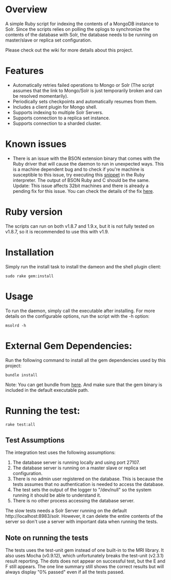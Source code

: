 # Overview

A simple Ruby script for indexing the contents of a MongoDB instance to Solr. Since the scripts relies on polling the oplogs to synchronize the contents of the database with Solr, the database needs to be running on master/slave or replica set configuration.

Please check out the wiki for more details about this project.

# Features

* Automatically retries failed operations to Mongo or Solr (The script assumes that the link to Mongo/Solr is just temporarily broken and can be resolved momentarily). 
* Periodically sets checkpoints and automatically resumes from them.
* Includes a client plugin for Mongo shell.
* Supports indexing to multiple Solr Servers.
* Supports connection to a replica set instance.
* Supports connection to a sharded cluster.

# Known issues

* There is an issue with the BSON extension binary that comes with the Ruby driver that will cause the daemon to run in unexpected ways. This is a machine dependent bug and to check if you're machine is susceptible to this issue, try executing this [snippet](https://gist.github.com/92eb07eebfe362a7f97c) in the Ruby interpreter. The output of BSON Ruby and C should be the same. Update: This issue affects 32bit machines and there is already a pending fix for this issue. You can check the details of the fix [here](https://github.com/mongodb/mongo-ruby-driver/pull/54).

# Ruby version

The scripts can run on both v1.8.7 and 1.9.x, but it is not fully tested on v1.8.7, so it is recommended to use this with v1.9.

# Installation

Simply run the install task to install the dameon and the shell plugin client:

    sudo rake gem:install

# Usage

To run the daemon, simply call the executable after installing. For more details on the configurable options, run the script with the -h option:

    msolrd -h

# External Gem Dependencies:

Run the following command to install all the gem dependencies used by this project:

    bundle install

Note: You can get bundle from [here](http://gembundler.com/). And make sure that the gem binary is included in the default executable path.

# Running the test:

    rake test:all

## Test Assumptions

The integration test uses the following assumptions:

1. The database server is running locally and using port 27107.
2. The database server is running on a master slave or replica set configuration.
3. There is no admin user registered on the database. This is because the tests assumes that no authentication is needed to access the database.
4. The test sets the output of the logger to "/dev/null" so the system running it should be able
   to understand it.
5. There is no other process accessing the database server.

The slow tests needs a Solr Server running on the default http://localhost:8983/solr. However, it can delete the entire contents of the server so don't use a server with important data when running the tests.

## Note on running the tests

The tests uses the test-unit gem instead of one built-in to the MRI library. It also uses Mocha (v0.9.12), which unfortunately breaks the test-unit (v2.3.1) result reporting. The dots does not appear on successful test, but the E and F still appears. The one line summary still shows the correct results but will always display "0% passed" even if all the tests passed.

